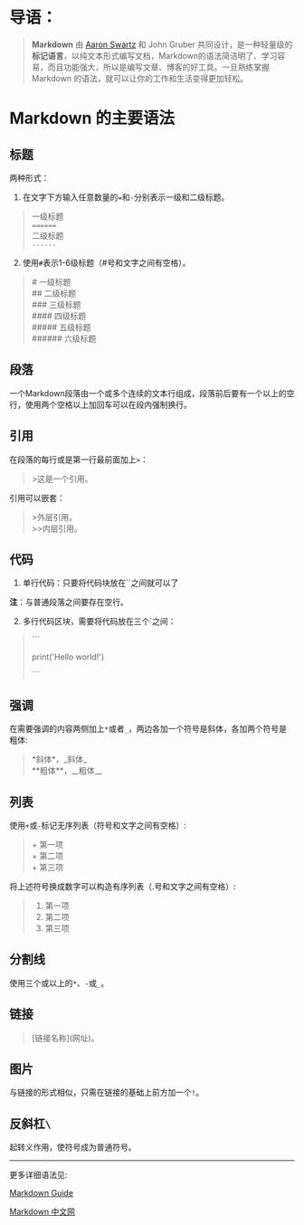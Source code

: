 # 导语：
>**Markdown** 由 [Aaron Swartz](http://www.aaronsw.com) 和 John Gruber 共同设计，是一种轻量级的**标记语言**，以纯文本形式编写文档，Markdown的语法简洁明了、学习容易，而且功能强大，所以是编写文章、博客的好工具。一旦熟练掌握 Markdown 的语法，就可以让你的工作和生活变得更加轻松。
# Markdown 的主要语法

## 标题
两种形式：  
1. 在文字下方输入任意数量的`=`和`-`分别表示一级和二级标题。
> 一级标题  
> `======`  
> 二级标题  
> `------`  

2. 使用`#`表示1-6级标题（#号和文字之间有空格）。
> \# 一级标题  
> \## 二级标题  
> \### 三级标题  
> \#### 四级标题  
> \##### 五级标题  
> \###### 六级标题
## 段落
一个Markdown段落由一个或多个连续的文本行组成，段落前后要有一个以上的空行，使用两个空格以上加回车可以在段内强制换行。
## 引用
在段落的每行或是第一行最前面加上`>`：
> \>这是一个引用。

引用可以嵌套：
> \>外层引用。  
> \>>内层引用。

## 代码
1. 单行代码：只要将代码块放在``之间就可以了

**注**：与普通段落之间要存在空行。

2. 多行代码区块，需要将代码放在三个`之间：
> \```
> 
> print('Hello world!')
> 
> \```

## 强调
在需要强调的内容两侧加上`*`或者`_`，两边各加一个符号是斜体，各加两个符号是粗体:
> \*斜体*，\_斜体_  
> \*\*粗体**，\_\_粗体__

## 列表
使用`+`或`-`标记无序列表（符号和文字之间有空格）:
> \+ 第一项  
> \+ 第二项  
> \+ 第三项

将上述符号换成数字可以构造有序列表（.号和文字之间有空格）:
> 1. 第一项  
> 2. 第二项  
> 3. 第三项

## 分割线
使用三个或以上的`*`、`-`或`_`。
## 链接
> \[链接名称\]\(网址\)。

## 图片
与链接的形式相似，只需在链接的基础上前方加一个`!`。
## 反斜杠`\`
起转义作用，使符号成为普通符号。
***
更多详细语法见:

[Markdown Guide](https://www.markdownguide.org/)

[Markdown 中文网](https://markdown.p2hp.com/index.html)
